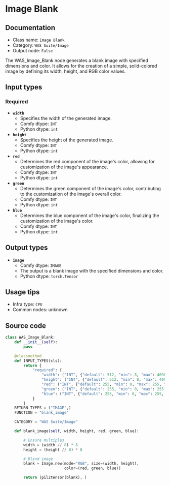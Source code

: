 # Image Blank
## Documentation
- Class name: `Image Blank`
- Category: `WAS Suite/Image`
- Output node: `False`

The WAS_Image_Blank node generates a blank image with specified dimensions and color. It allows for the creation of a simple, solid-colored image by defining its width, height, and RGB color values.
## Input types
### Required
- **`width`**
    - Specifies the width of the generated image.
    - Comfy dtype: `INT`
    - Python dtype: `int`
- **`height`**
    - Specifies the height of the generated image.
    - Comfy dtype: `INT`
    - Python dtype: `int`
- **`red`**
    - Determines the red component of the image's color, allowing for customization of the image's appearance.
    - Comfy dtype: `INT`
    - Python dtype: `int`
- **`green`**
    - Determines the green component of the image's color, contributing to the customization of the image's overall color.
    - Comfy dtype: `INT`
    - Python dtype: `int`
- **`blue`**
    - Determines the blue component of the image's color, finalizing the customization of the image's color.
    - Comfy dtype: `INT`
    - Python dtype: `int`
## Output types
- **`image`**
    - Comfy dtype: `IMAGE`
    - The output is a blank image with the specified dimensions and color.
    - Python dtype: `torch.Tensor`
## Usage tips
- Infra type: `CPU`
- Common nodes: unknown


## Source code
```python
class WAS_Image_Blank:
    def __init__(self):
        pass

    @classmethod
    def INPUT_TYPES(cls):
        return {
            "required": {
                "width": ("INT", {"default": 512, "min": 8, "max": 4096, "step": 1}),
                "height": ("INT", {"default": 512, "min": 8, "max": 4096, "step": 1}),
                "red": ("INT", {"default": 255, "min": 0, "max": 255, "step": 1}),
                "green": ("INT", {"default": 255, "min": 0, "max": 255, "step": 1}),
                "blue": ("INT", {"default": 255, "min": 0, "max": 255, "step": 1}),
            }
        }
    RETURN_TYPES = ("IMAGE",)
    FUNCTION = "blank_image"

    CATEGORY = "WAS Suite/Image"

    def blank_image(self, width, height, red, green, blue):

        # Ensure multiples
        width = (width // 8) * 8
        height = (height // 8) * 8

        # Blend image
        blank = Image.new(mode="RGB", size=(width, height),
                          color=(red, green, blue))

        return (pil2tensor(blank), )

```
